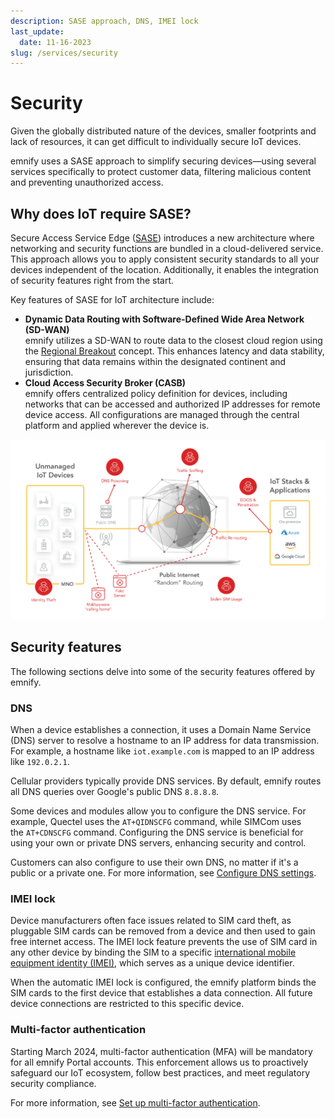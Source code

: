 ```yaml
---
description: SASE approach, DNS, IMEI lock
last_update: 
  date: 11-16-2023
slug: /services/security
---
```


# Security

Given the globally distributed nature of the devices, smaller footprints and lack of resources, it can get difficult to individually secure IoT devices.

emnify uses a SASE approach to simplify securing devices—using several services specifically to protect customer data, filtering malicious content and preventing unauthorized access.

## Why does IoT require SASE?

Secure Access Service Edge ([SASE](/glossary#sase)) introduces a new architecture where networking and security functions are bundled in a cloud-delivered service.
This approach allows you to apply consistent security standards to all your devices independent of the location.
Additionally, it enables the integration of security features right from the start.

Key features of SASE for IoT architecture include:

- **Dynamic Data Routing with Software-Defined Wide Area Network (SD-WAN)**  
  emnify utilizes a SD-WAN to route data to the closest cloud region using the [Regional Breakout](iot-cloud-communication-platform#regional-breakout) concept.
  This enhances latency and data stability, ensuring that data remains within the designated continent and jurisdiction.
- **Cloud Access Security Broker (CASB)**  
  emnify offers centralized policy definition for devices, including networks that can be accessed and authorized IP addresses for remote device access.
  All configurations are managed through the central platform and applied wherever the device is.

![IoT security threats](assets/security-threats.png)

## Security features

The following sections delve into some of the security features offered by emnify.

### DNS

When a device establishes a connection, it uses a Domain Name Service (DNS) server to resolve a hostname to an IP address for data transmission.
For example, a hostname like `iot.example.com` is mapped to an IP address like `192.0.2.1`.

Cellular providers typically provide DNS services.
By default, emnify routes all DNS queries over Google's public DNS `8.8.8.8`.

Some devices and modules allow you to configure the DNS service.
For example, Quectel uses the `AT+QIDNSCFG` command, while SIMCom uses the `AT+CDNSCFG` command.
Configuring the DNS service is beneficial for using your own or private DNS servers, enhancing security and control.

Customers can also configure to use their own DNS, no matter if it's a public or a private one.
For more information, see [Configure DNS settings](/how-tos/configure-dns-settings).

<!-- TODO: Recreate dns_setting.png (Custom DNS setting configuration) -->

### IMEI lock

Device manufacturers often face issues related to SIM card theft, as pluggable SIM cards can be removed from a device and then used to gain free internet access.
The IMEI lock feature prevents the use of SIM card in any other device by binding the SIM to a specific [international mobile equipment identity (IMEI)](/glossary#imei), which serves as a unique device identifier.

When the automatic IMEI lock is configured, the emnify platform binds the SIM cards to the first device that establishes a data connection.
All future device connections are restricted to this specific device.

### Multi-factor authentication

Starting March 2024, multi-factor authentication (MFA) will be mandatory for all emnify Portal accounts.
This enforcement allows us to proactively safeguard our IoT ecosystem, follow best practices, and meet regulatory security compliance.

For more information, see [Set up multi-factor authentication](/how-tos/multi-factor-authentication).
